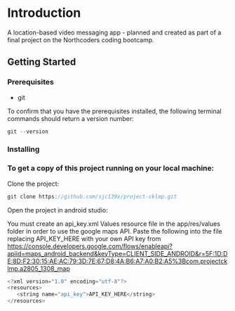 # Introduction

A location-based video messaging app - planned and created as part of a final project on the Northcoders coding bootcamp. 

## Getting Started

### Prerequisites

- git

To confirm that you have the prerequisites installed, the following terminal commands should return a version number:

```js
git --version
```

### Installing

### To get a copy of this project running on your local machine:

Clone the project:

```js 
git clone https://github.com/sjc139x/project-cklmp.git 
```

Open the project in android studio: 






You must create an api_key.xml Values resource file in the app/res/values folder in order to use the google maps API. Paste the following into the file replacing API_KEY_HERE with your own API key from     https://console.developers.google.com/flows/enableapi?apiid=maps_android_backend&keyType=CLIENT_SIDE_ANDROID&r=5F:1D:DE:8D:F2:30:15:AE:AC:79:3D:7E:67:D8:4A:B6:A7:A0:B2:A5%3Bcom.projectcklmp.a2805_1308_map



```js
<?xml version="1.0" encoding="utf-8"?>
<resources>
   <string name="api_key">API_KEY_HERE</string>
</resources>
```
